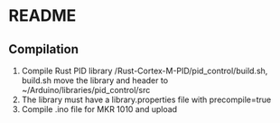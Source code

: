 # README

## Compilation
1. Compile Rust PID library /Rust-Cortex-M-PID/pid_control/build.sh, build.sh move the library and header to ~/Arduino/libraries/pid_control/src
2. The library must have a library.properties file with precompile=true
2. Compile .ino file for MKR 1010 and upload
